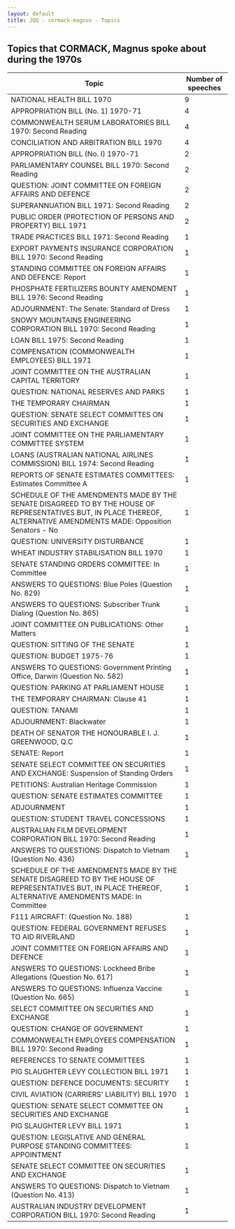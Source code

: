```yaml
---
layout: default
title: JQQ - cormack-magnus - Topics
---
```

## Topics that CORMACK, Magnus spoke about during the 1970s

| Topic | Number of speeches |
|--------------|----------------|
|NATIONAL HEALTH BILL 1970|9|
|APPROPRIATION BILL (No. 1) 1970-71|4|
|COMMONWEALTH SERUM LABORATORIES BILL 1970: Second Reading|4|
|CONCILIATION AND ARBITRATION BILL 1970|4|
|APPROPRIATION BILL (No. I) 1970-71|2|
|PARLIAMENTARY COUNSEL BILL 1970: Second Reading|2|
|QUESTION: JOINT COMMITTEE ON FOREIGN AFFAIRS AND DEFENCE|2|
|SUPERANNUATION BILL 1971: Second Reading|2|
|PUBLIC ORDER (PROTECTION OF PERSONS AND PROPERTY) BILL 1971|2|
|TRADE PRACTICES BILL 1971: Second Reading|1|
|EXPORT PAYMENTS INSURANCE CORPORATION BILL 1970: Second Reading|1|
|STANDING COMMITTEE ON FOREIGN AFFAIRS AND DEFENCE: Report|1|
|PHOSPHATE FERTILIZERS BOUNTY AMENDMENT BILL 1976: Second Reading|1|
|ADJOURNMENT: The Senate: Standard of Dress|1|
|SNOWY MOUNTAINS ENGINEERING CORPORATION BILL 1970: Second Reading|1|
|LOAN BILL 1975: Second Reading|1|
|COMPENSATION (COMMONWEALTH EMPLOYEES) BILL 1971|1|
|JOINT COMMITTEE ON THE AUSTRALIAN CAPITAL TERRITORY|1|
|QUESTION: NATIONAL RESERVES AND PARKS|1|
|THE TEMPORARY CHAIRMAN|1|
|QUESTION: SENATE SELECT COMMITTES ON SECURITIES AND EXCHANGE|1|
|JOINT COMMITTEE ON THE PARLIAMENTARY COMMITTEE SYSTEM|1|
|LOANS (AUSTRALIAN NATIONAL AIRLINES COMMISSION) BILL 1974: Second Reading|1|
|REPORTS OF SENATE ESTIMATES COMMITTEES: Estimates Committee A|1|
|SCHEDULE OF THE AMENDMENTS MADE BY THE SENATE DISAGREED TO BY THE HOUSE OF REPRESENTATIVES BUT, IN PLACE THEREOF, ALTERNATIVE AMENDMENTS MADE: Opposition Senators - No|1|
|QUESTION: UNIVERSITY DISTURBANCE|1|
|WHEAT INDUSTRY STABILISATION BILL 1970|1|
|SENATE STANDING ORDERS COMMITTEE: In Committee|1|
|ANSWERS TO QUESTIONS: Blue Poles (Question No. 829)|1|
|ANSWERS TO QUESTIONS: Subscriber Trunk Dialing (Question No. 865)|1|
|JOINT COMMITTEE ON PUBLICATIONS: Other Matters|1|
|QUESTION: SITTING OF THE SENATE|1|
|QUESTION: BUDGET 1975-76|1|
|ANSWERS TO QUESTIONS: Government Printing Office, Darwin (Question No. 582)|1|
|QUESTION: PARKING AT PARLIAMENT HOUSE|1|
|THE TEMPORARY CHAIRMAN: Clause 41|1|
|QUESTION: TANAMI|1|
|ADJOURNMENT: Blackwater|1|
|DEATH OF SENATOR THE HONOURABLE I. J. GREENWOOD, Q.C|1|
|SENATE: Report|1|
|SENATE SELECT COMMITTEE ON SECURITIES AND EXCHANGE: Suspension of Standing Orders|1|
|PETITIONS: Australian Heritage Commission|1|
|QUESTION: SENATE ESTIMATES COMMITTEE|1|
|ADJOURNMENT|1|
|QUESTION: STUDENT TRAVEL CONCESSIONS|1|
|AUSTRALIAN FILM DEVELOPMENT CORPORATION BILL 1970: Second Reading|1|
|ANSWERS TO QUESTIONS: Dispatch to Vietnam (Question No. 436)|1|
|SCHEDULE OF THE AMENDMENTS MADE BY THE SENATE DISAGREED TO BY THE HOUSE OF REPRESENTATIVES BUT, IN PLACE THEREOF, ALTERNATIVE AMENDMENTS MADE: In Committee|1|
|F111 AIRCRAFT: (Question No. 188)|1|
|QUESTION: FEDERAL GOVERNMENT REFUSES TO AID RIVERLAND|1|
|JOINT COMMITTEE ON FOREIGN AFFAIRS AND DEFENCE|1|
|ANSWERS TO QUESTIONS: Lockheed Bribe Allegations (Question No. 617)|1|
|ANSWERS TO QUESTIONS: Influenza Vaccine (Question No. 665)|1|
|SELECT COMMITTEE ON SECURITIES AND EXCHANGE|1|
|QUESTION: CHANGE OF GOVERNMENT|1|
|COMMONWEALTH EMPLOYEES COMPENSATION BILL 1970: Second Reading|1|
|REFERENCES TO SENATE COMMITTEES|1|
|PIG SLAUGHTER LEVY COLLECTION BILL 1971|1|
|QUESTION: DEFENCE DOCUMENTS: SECURITY|1|
|CIVIL AVIATION (CARRIERS' LIABILITY) BILL 1970|1|
|QUESTION: SENATE SELECT COMMITTEE ON SECURITIES AND EXCHANGE|1|
|PIG SLAUGHTER LEVY BILL 1971|1|
|QUESTION: LEGISLATIVE AND GENERAL PURPOSE STANDING COMMITTEES: APPOINTMENT|1|
|SENATE SELECT COMMITTEE ON SECURITIES AND EXCHANGE|1|
|ANSWERS TO QUESTIONS: Dispatch to Vietnam (Question No. 413)|1|
|AUSTRALIAN INDUSTRY DEVELOPMENT CORPORATION BILL 1970: Second Reading|1|
